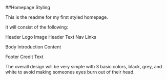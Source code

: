 ##Homepage Styling

This is the readme for my first styled homepage.

It will consist of the following:

  Header
    Logo Image
    Header Text
    Nav Links

  Body
    Introduction Content

  Footer
    Credit Text

The overall design will be very simple with 3 basic colors, black, grey, and white to avoid making someones eyes burn out of their head.
